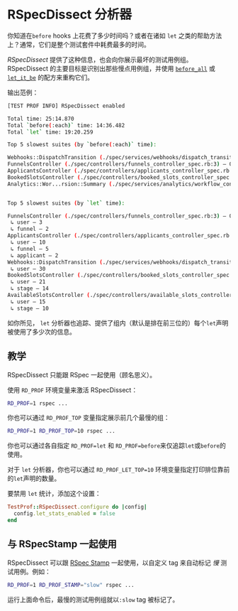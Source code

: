 # RSpecDissect 分析器

你知道在`before` hooks 上花费了多少时间吗？或者在诸如 `let` 之类的帮助方法上？通常，它们是整个测试套件中耗费最多的时间。

_RSpecDissect_ 提供了这种信息，也会向你展示最坏的测试用例组。RSpecDissect 的主要目标是识别出那些慢点用例组，并使用 [`before_all`](../recipes/before_all.md) 或 [`let_it_be`](../recipes/let_it_be.md) 的配方来重构它们。

输出范例：

```sh
[TEST PROF INFO] RSpecDissect enabled

Total time: 25:14.870
Total `before(:each)` time: 14:36.482
Total `let` time: 19:20.259

Top 5 slowest suites (by `before(:each)` time):

Webhooks::DispatchTransition (./spec/services/webhooks/dispatch_transition_spec.rb:3) – 00:29.895 of 00:33.706 (327)
FunnelsController (./spec/controllers/funnels_controller_spec.rb:3) – 00:22.117 of 00:43.649 (133)
ApplicantsController (./spec/controllers/applicants_controller_spec.rb:3) – 00:21.220 of 00:41.407 (222)
BookedSlotsController (./spec/controllers/booked_slots_controller_spec.rb:3) – 00:15.729 of 00:27.893 (50)
Analytics::Wor...rsion::Summary (./spec/services/analytics/workflow_conversion/summary_spec.rb:3) – 00:15.383 of 00:15.914 (12)


Top 5 slowest suites (by `let` time):

FunnelsController (./spec/controllers/funnels_controller_spec.rb:3) – 00:38.532 of 00:43.649 (133)
 ↳ user – 3
 ↳ funnel – 2
ApplicantsController (./spec/controllers/applicants_controller_spec.rb:3) – 00:33.252 of 00:41.407 (222)
 ↳ user – 10
 ↳ funnel – 5
 ↳ applicant – 2
Webhooks::DispatchTransition (./spec/services/webhooks/dispatch_transition_spec.rb:3) – 00:30.320 of 00:33.706 (327)
 ↳ user – 30
BookedSlotsController (./spec/controllers/booked_slots_controller_spec.rb:3) – 00:25.710 of 00:27.893 e(50)
 ↳ user – 21
 ↳ stage – 14
AvailableSlotsController (./spec/controllers/available_slots_controller_spec.rb:3) – 00:18.481 of 00:23.366 (85)
 ↳ user – 15
 ↳ stage – 10
```

如你所见， `let` 分析器也追踪、提供了组内（默认是排在前三位的）每个`let`声明被使用了多少次的信息。

## 教学

RSpecDissect 只能跟 RSpec 一起使用（顾名思义）。

使用 `RD_PROF` 环境变量来激活 RSpecDissect：

```sh
RD_PROF=1 rspec ...
```

你也可以通过 `RD_PROF_TOP` 变量指定展示前几个最慢的组：

```sh
RD_PROF=1 RD_PROF_TOP=10 rspec ...
```

你也可以通过各自指定 `RD_PROF=let` 和 `RD_PROF=before`来仅追踪`let`或`before`的使用。

对于 `let` 分析器，你也可以通过 `RD_PROF_LET_TOP=10` 环境变量指定打印排位靠前的`let`声明的数量。

要禁用 `let` 统计，添加这个设置：

```ruby
TestProf::RSpecDissect.configure do |config|
  config.let_stats_enabled = false
end
```

## 与 RSpecStamp 一起使用

RSpecDissect 可以跟 [RSpec Stamp](../recipes/rspec_stamp.md) 一起使用，以自定义 tag 来自动标记 _慢_ 测试用例。例如：

```sh
RD_PROF=1 RD_PROF_STAMP="slow" rspec ...
```

运行上面命令后，最慢的测试用例组就以`:slow` tag 被标记了。
